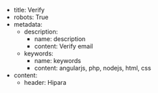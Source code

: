 - title: Verify
- robots: True
- metadata:
    - description:
        - name: description
        - content: Verify email
    - keywords: 
        - name: keywords
        - content: angularjs, php, nodejs, html, css
- content:
	- header: Hipara